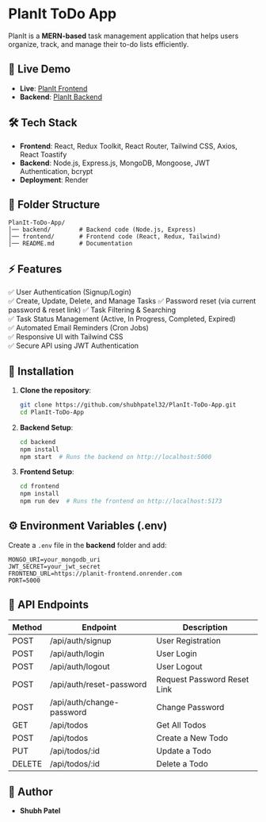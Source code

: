 # PlanIt ToDo App

PlanIt is a **MERN-based** task management application that helps users organize, track, and manage their to-do lists efficiently.

## 🚀 Live Demo

- **Live**: [PlanIt Frontend](https://planit-frontend.onrender.com/)
- **Backend**: [PlanIt Backend](https://planit-todo-app.onrender.com/)

## 🛠️ Tech Stack

- **Frontend**: React, Redux Toolkit, React Router, Tailwind CSS, Axios, React Toastify
- **Backend**: Node.js, Express.js, MongoDB, Mongoose, JWT Authentication, bcrypt
- **Deployment**: Render

## 📂 Folder Structure

```
PlanIt-ToDo-App/
│── backend/        # Backend code (Node.js, Express)
│── frontend/       # Frontend code (React, Redux, Tailwind)
│── README.md       # Documentation
```

## ⚡ Features

✅ User Authentication (Signup/Login)  
✅ Create, Update, Delete, and Manage Tasks
✅ Password reset (via current password & reset link)
✅ Task Filtering & Searching  
✅ Task Status Management (Active, In Progress, Completed, Expired)  
✅ Automated Email Reminders (Cron Jobs)  
✅ Responsive UI with Tailwind CSS  
✅ Secure API using JWT Authentication

## 📌 Installation

1. **Clone the repository**:

   ```bash
   git clone https://github.com/shubhpatel32/PlanIt-ToDo-App.git
   cd PlanIt-ToDo-App
   ```

2. **Backend Setup**:

   ```bash
   cd backend
   npm install
   npm start  # Runs the backend on http://localhost:5000
   ```

3. **Frontend Setup**:
   ```bash
   cd frontend
   npm install
   npm run dev  # Runs the frontend on http://localhost:5173
   ```

## ⚙️ Environment Variables (.env)

Create a `.env` file in the **backend** folder and add:

```env
MONGO_URI=your_mongodb_uri
JWT_SECRET=your_jwt_secret
FRONTEND_URL=https://planit-frontend.onrender.com
PORT=5000
```

## 📡 API Endpoints

| Method | Endpoint                  | Description                 |
| ------ | ------------------------- | --------------------------- |
| POST   | /api/auth/signup          | User Registration           |
| POST   | /api/auth/login           | User Login                  |
| POST   | /api/auth/logout          | User Logout                 |
| POST   | /api/auth/reset-password  | Request Password Reset Link |
| POST   | /api/auth/change-password | Change Password             |
| GET    | /api/todos                | Get All Todos               |
| POST   | /api/todos                | Create a New Todo           |
| PUT    | /api/todos/:id            | Update a Todo               |
| DELETE | /api/todos/:id            | Delete a Todo               |

## 🎯 Author

- **Shubh Patel**
